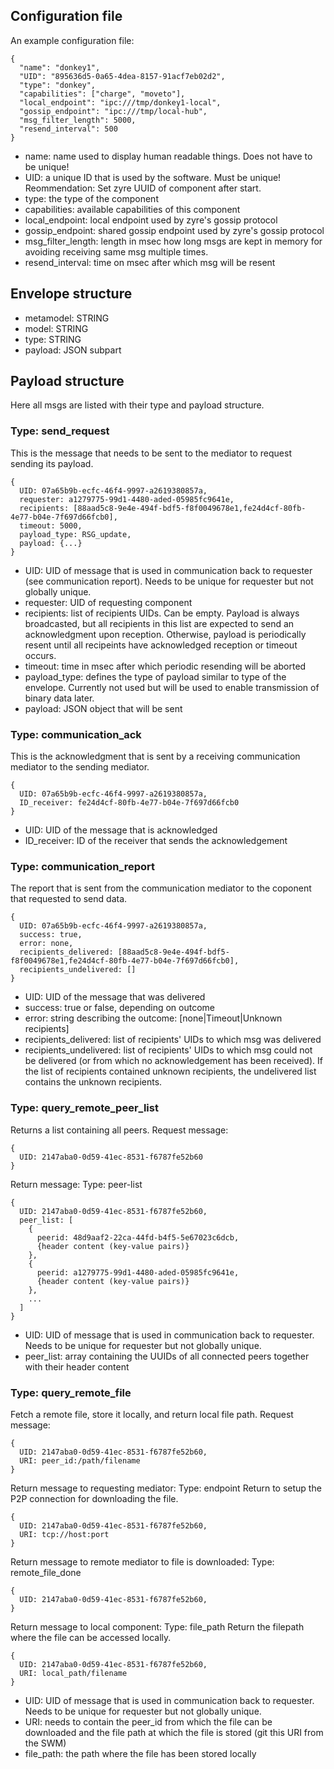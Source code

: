 ## Configuration file

An example configuration file:
```
{
  "name": "donkey1",
  "UID": "895636d5-0a65-4dea-8157-91acf7eb02d2",
  "type": "donkey",
  "capabilities": ["charge", "moveto"],
  "local_endpoint": "ipc:///tmp/donkey1-local",
  "gossip_endpoint": "ipc:///tmp/local-hub",
  "msg_filter_length": 5000,
  "resend_interval": 500
}
```
* name: name used to display human readable things. Does not have to be unique!
* UID: a unique ID that is used by the software. Must be unique! Reommendation: Set zyre UUID of component after start.
* type: the type of the component
* capabilities: available capabilities of this component
* local_endpoint: local endpoint used by zyre's gossip protocol
* gossip_endpoint: shared gossip endpoint used by zyre's gossip protocol
* msg_filter_length: length in msec how long msgs are kept in memory for avoiding receiving same msg multiple times. 
* resend_interval: time on msec after which msg will be resent

## Envelope structure

- metamodel: STRING
- model: STRING
- type: STRING
- payload: JSON subpart

## Payload structure
Here all msgs are listed with their type and payload structure.

### Type: send_request
This is the message that needs to be sent to the mediator to request sending its payload.
```
{
  UID: 07a65b9b-ecfc-46f4-9997-a2619380857a,
  requester: a1279775-99d1-4480-aded-05985fc9641e,
  recipients: [88aad5c8-9e4e-494f-bdf5-f8f0049678e1,fe24d4cf-80fb-4e77-b04e-7f697d66fcb0],
  timeout: 5000,
  payload_type: RSG_update,
  payload: {...}
}
```
* UID: UID of message that is used in communication back to requester (see communication report). Needs to be unique for requester but not globally unique.
* requester: UID of requesting component
* recipients: list of recipients UIDs. Can be empty. Payload is always broadcasted, but all recipients in this list are expected to send an acknowledgment upon reception. Otherwise, payload is periodically resent until all recipeints have acknowledged reception or timeout occurs.
* timeout: time in msec after which periodic resending will be aborted
* payload_type: defines the type of payload similar to type of the envelope. Currently not used but will be used to enable transmission of binary data later.
* payload: JSON object that will be sent

### Type: communication_ack
This is the acknowledgment that is sent by a receiving communication mediator to the sending mediator.
```
{
  UID: 07a65b9b-ecfc-46f4-9997-a2619380857a,
  ID_receiver: fe24d4cf-80fb-4e77-b04e-7f697d66fcb0
}
```
* UID: UID of the message that is acknowledged
* ID_receiver: ID of the receiver that sends the acknowledgement

### Type: communication_report
The report that is sent from the communication mediator to the coponent that requested to send data.
```
{
  UID: 07a65b9b-ecfc-46f4-9997-a2619380857a,
  success: true,
  error: none,
  recipients_delivered: [88aad5c8-9e4e-494f-bdf5-f8f0049678e1,fe24d4cf-80fb-4e77-b04e-7f697d66fcb0],
  recipients_undelivered: []
}
```
* UID: UID of the message that was delivered
* success: true or false, depending on outcome
* error: string describing the outcome: [none|Timeout|Unknown recipients]
* recipients_delivered: list of recipients' UIDs to which msg was delivered
* recipients_undelivered: list of recipients' UIDs to which msg could not be delivered (or from which no acknowledgement has been received).
If the list of recipients contained unknown recipients, the undelivered list contains the unknown recipients.

### Type: query_remote_peer_list
Returns a list containing all peers.
Request message:
```
{
  UID: 2147aba0-0d59-41ec-8531-f6787fe52b60
}
```
Return message: Type: peer-list
```
{
  UID: 2147aba0-0d59-41ec-8531-f6787fe52b60,
  peer_list: [
    {
      peerid: 48d9aaf2-22ca-44fd-b4f5-5e67023c6dcb,
      {header content (key-value pairs)}
    },
    {
      peerid: a1279775-99d1-4480-aded-05985fc9641e,
      {header content (key-value pairs)}
    },
    ...
  ]
}
```
* UID: UID of message that is used in communication back to requester. Needs to be unique for requester but not globally unique.
* peer_list: array containing the UUIDs of all connected peers together with their header content

### Type: query_remote_file
Fetch a remote file, store it locally, and return local file path.
Request message:
```
{
  UID: 2147aba0-0d59-41ec-8531-f6787fe52b60,
  URI: peer_id:/path/filename
}
```
Return message to requesting mediator: Type: endpoint
Return to setup the P2P connection for downloading the file.
```
{
  UID: 2147aba0-0d59-41ec-8531-f6787fe52b60,
  URI: tcp://host:port
}
```
Return message to remote mediator to file is downloaded: Type: remote_file_done
```
{
  UID: 2147aba0-0d59-41ec-8531-f6787fe52b60,
}
```
Return message to local component: Type: file_path
Return the filepath where the file can be accessed locally.
```
{
  UID: 2147aba0-0d59-41ec-8531-f6787fe52b60,
  URI: local_path/filename
}
```
* UID: UID of message that is used in communication back to requester. Needs to be unique for requester but not globally unique.
* URI: needs to contain the peer_id from which the file can be downloaded and the file path at which the file is stored (git this URI from the SWM)
* file_path: the path where the file has been stored locally
